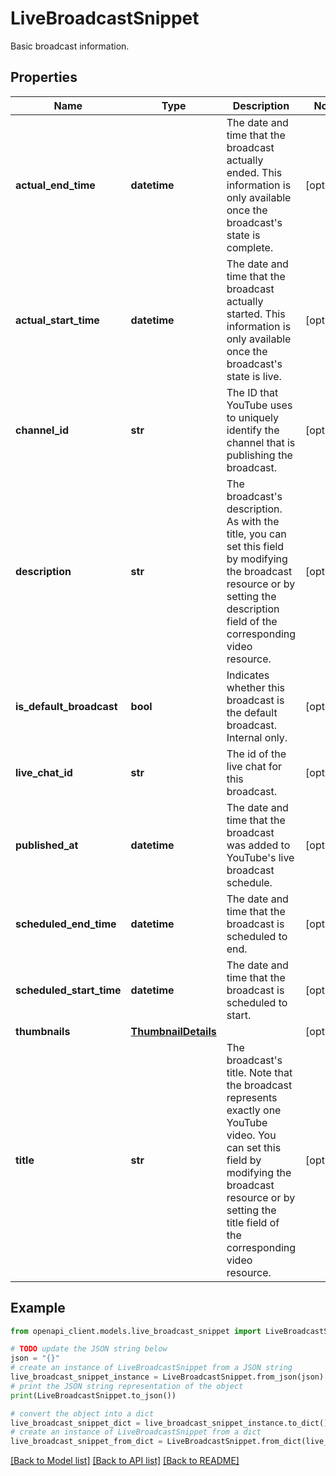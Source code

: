 # LiveBroadcastSnippet

Basic broadcast information.

## Properties

Name | Type | Description | Notes
------------ | ------------- | ------------- | -------------
**actual_end_time** | **datetime** | The date and time that the broadcast actually ended. This information is only available once the broadcast&#39;s state is complete. | [optional] 
**actual_start_time** | **datetime** | The date and time that the broadcast actually started. This information is only available once the broadcast&#39;s state is live. | [optional] 
**channel_id** | **str** | The ID that YouTube uses to uniquely identify the channel that is publishing the broadcast. | [optional] 
**description** | **str** | The broadcast&#39;s description. As with the title, you can set this field by modifying the broadcast resource or by setting the description field of the corresponding video resource. | [optional] 
**is_default_broadcast** | **bool** | Indicates whether this broadcast is the default broadcast. Internal only. | [optional] 
**live_chat_id** | **str** | The id of the live chat for this broadcast. | [optional] 
**published_at** | **datetime** | The date and time that the broadcast was added to YouTube&#39;s live broadcast schedule. | [optional] 
**scheduled_end_time** | **datetime** | The date and time that the broadcast is scheduled to end. | [optional] 
**scheduled_start_time** | **datetime** | The date and time that the broadcast is scheduled to start. | [optional] 
**thumbnails** | [**ThumbnailDetails**](ThumbnailDetails.md) |  | [optional] 
**title** | **str** | The broadcast&#39;s title. Note that the broadcast represents exactly one YouTube video. You can set this field by modifying the broadcast resource or by setting the title field of the corresponding video resource. | [optional] 

## Example

```python
from openapi_client.models.live_broadcast_snippet import LiveBroadcastSnippet

# TODO update the JSON string below
json = "{}"
# create an instance of LiveBroadcastSnippet from a JSON string
live_broadcast_snippet_instance = LiveBroadcastSnippet.from_json(json)
# print the JSON string representation of the object
print(LiveBroadcastSnippet.to_json())

# convert the object into a dict
live_broadcast_snippet_dict = live_broadcast_snippet_instance.to_dict()
# create an instance of LiveBroadcastSnippet from a dict
live_broadcast_snippet_from_dict = LiveBroadcastSnippet.from_dict(live_broadcast_snippet_dict)
```
[[Back to Model list]](../README.md#documentation-for-models) [[Back to API list]](../README.md#documentation-for-api-endpoints) [[Back to README]](../README.md)


